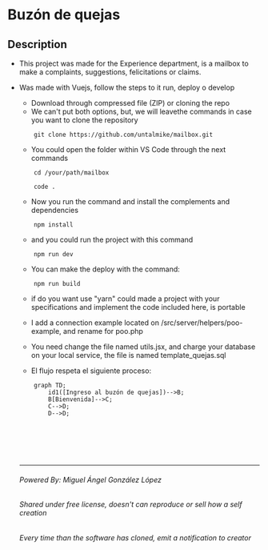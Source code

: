 # Buzón de quejas

## Description
* This project was made for the Experience department, is a mailbox to make a complaints, suggestions, felicitations or claims.
* Was made with Vuejs, follow the steps to it run, deploy o develop

    - Download through compressed file (ZIP) or cloning the repo
    - We can't put both options, but, we will leavethe commands in case you want to clone the repository
    ```
        git clone https://github.com/untalmike/mailbox.git
    ``` 
    - You could open the folder within VS Code through the next commands
    ```
        cd /your/path/mailbox

        code .
    ```

    - Now you run the command and install the complements and dependencies
    ```
        npm install
    ```

    - and you could run the project with this command
    ```
        npm run dev
    ```

    - You can make the deploy with the command:
    ```
        npm run build
    ```

    - if do you want use "yarn" could made a project with your specifications and implement the code included here, is portable
    - I add a connection example located on /src/server/helpers/poo-example, and rename for poo.php
    - You need change the file named utils.jsx, and charge your database on your local service, the file is named template_quejas.sql

    - El flujo respeta el siguiente proceso:

    ```mermaid
        graph TD;
            id1([Ingreso al buzón de quejas])-->B;
            B[Bienvenida]-->C;
            C-->D;
            D-->D;
    ```
    <br>
    <br>
    <br>
    <br>
    <hr>
    
    ###### Powered By: Miguel Ángel González López
    ###### Shared under free license, doesn't can reproduce or sell how a self creation
    ###### Every time than the software has cloned, emit a notification to creator
